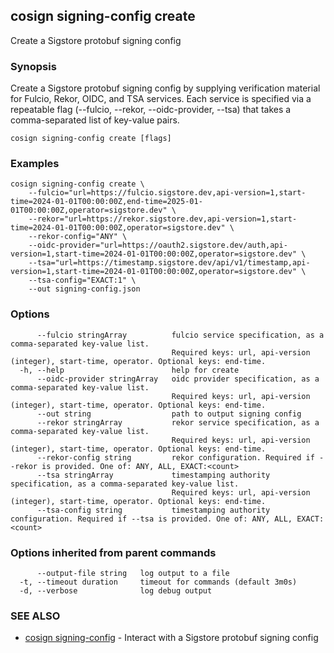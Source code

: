 ## cosign signing-config create

Create a Sigstore protobuf signing config

### Synopsis

Create a Sigstore protobuf signing config by supplying verification material for Fulcio, Rekor, OIDC, and TSA services.
Each service is specified via a repeatable flag (--fulcio, --rekor, --oidc-provider, --tsa) that takes a comma-separated list of key-value pairs.

```
cosign signing-config create [flags]
```

### Examples

```
cosign signing-config create \
    --fulcio="url=https://fulcio.sigstore.dev,api-version=1,start-time=2024-01-01T00:00:00Z,end-time=2025-01-01T00:00:00Z,operator=sigstore.dev" \
    --rekor="url=https://rekor.sigstore.dev,api-version=1,start-time=2024-01-01T00:00:00Z,operator=sigstore.dev" \
    --rekor-config="ANY" \
    --oidc-provider="url=https://oauth2.sigstore.dev/auth,api-version=1,start-time=2024-01-01T00:00:00Z,operator=sigstore.dev" \
    --tsa="url=https://timestamp.sigstore.dev/api/v1/timestamp,api-version=1,start-time=2024-01-01T00:00:00Z,operator=sigstore.dev" \
    --tsa-config="EXACT:1" \
    --out signing-config.json
```

### Options

```
      --fulcio stringArray          fulcio service specification, as a comma-separated key-value list.
                                    Required keys: url, api-version (integer), start-time, operator. Optional keys: end-time.
  -h, --help                        help for create
      --oidc-provider stringArray   oidc provider specification, as a comma-separated key-value list.
                                    Required keys: url, api-version (integer), start-time, operator. Optional keys: end-time.
      --out string                  path to output signing config
      --rekor stringArray           rekor service specification, as a comma-separated key-value list.
                                    Required keys: url, api-version (integer), start-time, operator. Optional keys: end-time.
      --rekor-config string         rekor configuration. Required if --rekor is provided. One of: ANY, ALL, EXACT:<count>
      --tsa stringArray             timestamping authority specification, as a comma-separated key-value list.
                                    Required keys: url, api-version (integer), start-time, operator. Optional keys: end-time.
      --tsa-config string           timestamping authority configuration. Required if --tsa is provided. One of: ANY, ALL, EXACT:<count>
```

### Options inherited from parent commands

```
      --output-file string   log output to a file
  -t, --timeout duration     timeout for commands (default 3m0s)
  -d, --verbose              log debug output
```

### SEE ALSO

* [cosign signing-config](cosign_signing-config.md)	 - Interact with a Sigstore protobuf signing config

